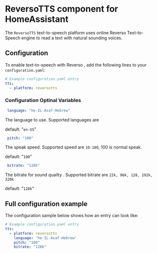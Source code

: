 # ReversoTTS component for HomeAssistant

The `ReversoTTS` text-to-speech platform uses online Reverso Text-to-Speech engine to read a text with natural sounding voices.

## Configuration

To enable text-to-speech with Reverso , add the following lines to your `configuration.yaml`:

```yaml
# Example configuration.yaml entry
tts:
  - platform: reversotts
```

### Configuration Optinal Variables

```yaml
 language: "he-IL-Asaf-Hebrew"
```
The language to use. Supported languages are

default: "`en-US`"

```yaml
 pitch: "100"
```

The speak speed. Supported speed are `10-100`, 100 is normal speak.

default: "`100`"

```yaml
 bitrate: "128k"
```

The bitrate for sound quailty . Supported bitrate are `22k, 96k, 128, 192k, 320k`

default: "`128k`"

## Full configuration example

The configuration sample below shows how an entry can look like:

```yaml
# Example configuration.yaml entry
tts:
  - platform: reversotts
    language: 'he-IL-Asaf-Hebrew'
    pitch: "100"
    bitrate: "128k"
```
